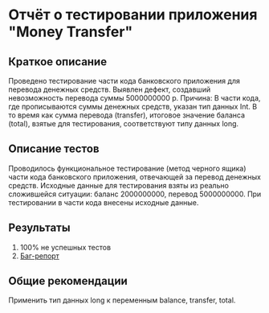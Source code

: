 # Отчёт о тестировании приложения "Money Transfer"

## Краткое описание

Проведено тестирование части кода банковского приложения для перевода денежных средств. 
Выявлен дефект, создавший невозможность перевода суммы 5000000000 р. 
Причина: В части кода, где прописываются суммы денежных средств,  указан тип данных Int. В то время как сумма перевода (transfer), итоговое значение баланса (total), взятые для тестирования, соответствуют типу данных long.

## Описание тестов

Проводилось функциональное тестирование (метод черного ящика) части кода банковского приложения, отвечающей за перевод денежных средств. Исходные данные для тестирования взяты из реально сложившейся ситуации: баланс 2000000000, перевод 5000000000.
При тестировании в части кода внесены исходные данные. 

## Результаты

1. 100% не успешных тестов
2. <a href=https://github.com/Rostiks52/Java-ht-1.2-2lesson-1task-/issues/1>Баг-репорт</a>


## Общие рекомендации

Применить тип данных long к переменным balance, transfer, total. 